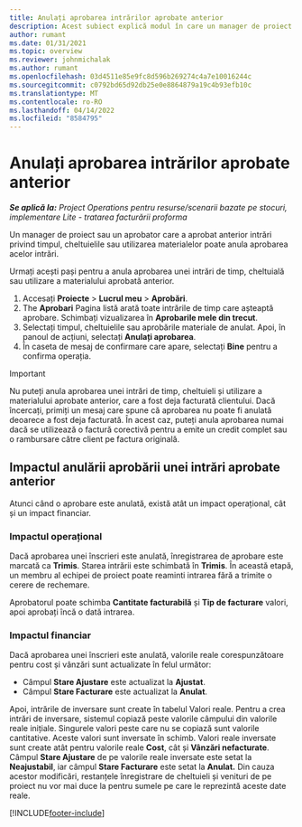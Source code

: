 ```yaml
---
title: Anulați aprobarea intrărilor aprobate anterior
description: Acest subiect explică modul în care un manager de proiect poate anula aprobarea intrărilor de timp, cheltuieli sau utilizare a materialelor aprobate anterior.
author: rumant
ms.date: 01/31/2021
ms.topic: overview
ms.reviewer: johnmichalak
ms.author: rumant
ms.openlocfilehash: 03d4511e85e9fc8d596b269274c4a7e10016244c
ms.sourcegitcommit: c0792bd65d92db25e0e8864879a19c4b93efb10c
ms.translationtype: MT
ms.contentlocale: ro-RO
ms.lasthandoff: 04/14/2022
ms.locfileid: "8584795"
---
```

# <a name="cancel-the-approval-of-previously-approved-entries"></a>Anulați aprobarea intrărilor aprobate anterior

_**Se aplică la:** Project Operations pentru resurse/scenarii bazate pe stocuri, implementare Lite - tratarea facturării proforma_

Un manager de proiect sau un aprobator care a aprobat anterior intrări privind timpul, cheltuielile sau utilizarea materialelor poate anula aprobarea acelor intrări. 

Urmați acești pași pentru a anula aprobarea unei intrări de timp, cheltuială sau utilizare a materialului aprobată anterior.

1. Accesați **Proiecte** \> **Lucrul meu** \> **Aprobări**.
2. The **Aprobari** Pagina listă arată toate intrările de timp care așteaptă aprobare. Schimbați vizualizarea în **Aprobarile mele din trecut**.
3. Selectați timpul, cheltuielile sau aprobările materiale de anulat. Apoi, în panoul de acțiuni, selectați **Anulați aprobarea**.
4. În caseta de mesaj de confirmare care apare, selectați **Bine** pentru a confirma operația.

> [!IMPORTANT]
> Nu puteți anula aprobarea unei intrări de timp, cheltuieli și utilizare a materialului aprobate anterior, care a fost deja facturată clientului. Dacă încercați, primiți un mesaj care spune că aprobarea nu poate fi anulată deoarece a fost deja facturată. În acest caz, puteți anula aprobarea numai dacă se utilizează o factură corectivă pentru a emite un credit complet sau o rambursare către client pe factura originală.

## <a name="impact-of-canceling-the-approval-of-a-previously-approved-entry"></a>Impactul anulării aprobării unei intrări aprobate anterior

Atunci când o aprobare este anulată, există atât un impact operațional, cât și un impact financiar.

### <a name="operational-impact"></a>Impactul operațional

Dacă aprobarea unei înscrieri este anulată, înregistrarea de aprobare este marcată ca **Trimis**. Starea intrării este schimbată în **Trimis**. În această etapă, un membru al echipei de proiect poate reaminti intrarea fără a trimite o cerere de rechemare.

Aprobatorul poate schimba **Cantitate facturabilă** și **Tip de facturare** valori, apoi aprobați încă o dată intrarea.

### <a name="financial-impact"></a>Impactul financiar

Dacă aprobarea unei înscrieri este anulată, valorile reale corespunzătoare pentru cost și vânzări sunt actualizate în felul următor:

- Câmpul **Stare Ajustare** este actualizat la **Ajustat**.
- Câmpul **Stare Facturare** este actualizat la **Anulat**.

Apoi, intrările de inversare sunt create în tabelul Valori reale. Pentru a crea intrări de inversare, sistemul copiază peste valorile câmpului din valorile reale inițiale. Singurele valori peste care nu se copiază sunt valorile cantitative. Aceste valori sunt inversate în schimb. Valori reale inversate sunt create atât pentru valorile reale **Cost**, cât și **Vânzări nefacturate**. Câmpul **Stare Ajustare** de pe valorile reale inversate este setat la **Neajustabil**, iar câmpul **Stare Facturare** este setat la **Anulat.** Din cauza acestor modificări, restanțele înregistrare de cheltuieli și venituri de pe proiect nu vor mai duce la pentru sumele pe care le reprezintă aceste date reale.

[!INCLUDE[footer-include](../includes/footer-banner.md)]
